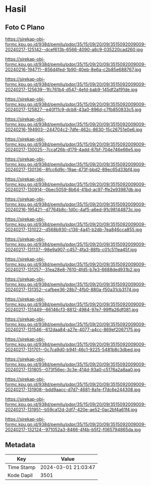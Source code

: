 # Hasil

## Foto C Plano

https://sirekap-obj-formc.kpu.go.id/938d/pemilu/pdpr/35/15/09/20/09/3515092009009-20240217-125142--dcef613b-6566-4090-a8c9-035220cad260.jpg

https://sirekap-obj-formc.kpu.go.id/938d/pemilu/pdpr/35/15/09/20/09/3515092009009-20240216-194711--856d4fed-1b90-40eb-8e6a-c2b85e688767.jpg

https://sirekap-obj-formc.kpu.go.id/938d/pemilu/pdpr/35/15/09/20/09/3515092009009-20240217-125639--1fc761b4-d547-4efd-bab9-145df2af91de.jpg

https://sirekap-obj-formc.kpu.go.id/938d/pemilu/pdpr/35/15/09/20/09/3515092009009-20240217-125827--e40f11c9-dcb8-43a0-896d-c7fb850833c5.jpg

https://sirekap-obj-formc.kpu.go.id/938d/pemilu/pdpr/35/15/09/20/09/3515092009009-20240216-194903--244704c2-7dfe-462c-8630-15c26751e0e6.jpg

https://sirekap-obj-formc.kpu.go.id/938d/pemilu/pdpr/35/15/09/20/09/3515092009009-20240217-130025--7ccaf26b-d179-4add-87bf-704e746e66e5.jpg

https://sirekap-obj-formc.kpu.go.id/938d/pemilu/pdpr/35/15/09/20/09/3515092009009-20240217-130136--8fcc6d9c-19ae-473f-bbd2-89ec65d33bf4.jpg

https://sirekap-obj-formc.kpu.go.id/938d/pemilu/pdpr/35/15/09/20/09/3515092009009-20240217-130914--0bec5059-8b64-41bd-ac97-ffe2e93987db.jpg

https://sirekap-obj-formc.kpu.go.id/938d/pemilu/pdpr/35/15/09/20/09/3515092009009-20240216-195421--d7764b8c-1d0c-4af5-a6ed-91c98144873c.jpg

https://sirekap-obj-formc.kpu.go.id/938d/pemilu/pdpr/35/15/09/20/09/3515092009009-20240217-131022--d568b930-c136-4a41-b2db-7ea846cca855.jpg

https://sirekap-obj-formc.kpu.go.id/938d/pemilu/pdpr/35/15/09/20/09/3515092009009-20240217-131137--98e9a907-c457-4fa3-88fb-c01c511ea45f.jpg

https://sirekap-obj-formc.kpu.go.id/938d/pemilu/pdpr/35/15/09/20/09/3515092009009-20240217-131257--31ea28e8-7610-4fd5-b7e3-6688ded931b2.jpg

https://sirekap-obj-formc.kpu.go.id/938d/pemilu/pdpr/35/15/09/20/09/3515092009009-20240217-131352--cafbee36-28b7-4fb0-880a-f50a31cb3174.jpg

https://sirekap-obj-formc.kpu.go.id/938d/pemilu/pdpr/35/15/09/20/09/3515092009009-20240217-131449--66146cf3-8812-4984-97e7-99ffa26df081.jpg

https://sirekap-obj-formc.kpu.go.id/938d/pemilu/pdpr/35/15/09/20/09/3515092009009-20240217-131546--612daa84-a27e-4077-a4cc-869ef2067175.jpg

https://sirekap-obj-formc.kpu.go.id/938d/pemilu/pdpr/35/15/09/20/09/3515092009009-20240217-131701--0c7ca9d0-b94f-46c1-9225-5481b8c3dbed.jpg

https://sirekap-obj-formc.kpu.go.id/938d/pemilu/pdpr/35/15/09/20/09/3515092009009-20240217-131805--073f56ec-3c3e-414d-93a0-c5176a2a8aa0.jpg

https://sirekap-obj-formc.kpu.go.id/938d/pemilu/pdpr/35/15/09/20/09/3515092009009-20240217-131908--bdd9aacc-d7d7-4681-8a1e-f7dc6e244308.jpg

https://sirekap-obj-formc.kpu.go.id/938d/pemilu/pdpr/35/15/09/20/09/3515092009009-20240217-131951--b59ca12d-2df7-420e-ae52-0ac2bf4a61f4.jpg

https://sirekap-obj-formc.kpu.go.id/938d/pemilu/pdpr/35/15/09/20/09/3515092009009-20240217-132124--971052a3-8466-4f4b-b5f2-f065794865da.jpg


## Metadata

| Key        | Value               |
| ---------- | ------------------- |
| Time Stamp | 2024-03-01 21:03:47 |
| Kode Dapil | 3501                |




